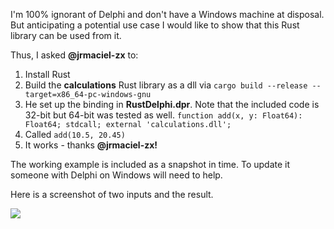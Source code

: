 I'm 100% ignorant of Delphi and don't have a Windows machine at disposal. But anticipating a potential use case I would like to show that this Rust library can be used from it. 

Thus, I asked **@jrmaciel-zx** to:
1. Install Rust
1. Build the **calculations** Rust library as a dll via `cargo build --release --target=x86_64-pc-windows-gnu`
1. He set up the binding in **RustDelphi.dpr**. Note that the included code is 32-bit but 64-bit was tested as well.
    `function add(x, y: Float64): Float64; stdcall; external 'calculations.dll';`
1. Called `add(10.5, 20.45)`
1. It works - thanks **@jrmaciel-zx!**

The working example is included as a snapshot in time. To update it someone with Delphi on Windows will need to help.

Here is a screenshot of two inputs and the result.

<image src="./Delphi Output.png">
